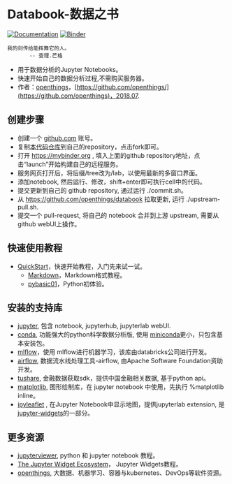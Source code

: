 # Databook-数据之书

[![Documentation](http://readthedocs.org/projects/ipyleaflet/badge/?version=latest)](https://github.com/databooks)
[![Binder](https://img.shields.io/badge/launch-binder-brightgreen.svg)](https://mybinder.org/v2/gh/databooks/databook/master)

```
我的剑传给能挥舞它的人。
       -- 查理.芒格
```

- 用于数据分析的Jupyter Notebooks。
- 快速开始自己的数据分析过程,不需购买服务器。
- 作者：[openthings](https://my.oschina.net/u/2306127)，[https://github.com/openthings/](https://github.com/openthings)，2018.07.

## 创建步骤

- 创建一个 [github.com](https://www.github.com) 账号。
- 复制[本代码仓库](https://github.com/openthings/databook)到自己的repository，点击fork即可。
- 打开 https://mybinder.org , 填入上面的github repository地址，点击“launch”开始构建自己的远程服务。
- 服务网页打开后，将后缀/tree改为/lab，以使用最新的多窗口界面。
- 添加notebook, 然后运行、修改，shift+enter即可执行cell中的代码。
- 提交更新到自己的 github repository, 通过运行 ./commit.sh。
- 从 https://github.com/openthings/databook 拉取更新, 运行 ./upstream-pull.sh.
- 提交一个 pull-request, 将自己的 notebook 合并到上游 upstream, 需要从 github webUI上操作。

## 快速使用教程

- [QuickStart](quickstart)，快速开始教程，入门先来试一试。
  - [Markdown](quickstart/markdown.ipynb)，Markdown格式教程。
  - [pybasic01](quickstart/pybasic01.ipynb)，Python初体验。

## 安装的支持库

- [jupyter](https://jupyter.org), 包含 notebook, jupyterhub, jupyterlab webUI.
- [conda](https://www.anaconda.com), 功能强大的python科学数据分析版, 使用 [miniconda](https://conda.io/miniconda.html)更小，只包含基本安装包。
- [mlflow](https://mlflow.org/)，使用 mlflow进行机器学习，该库由databricks公司进行开发。
- [airflow](https://airflow.incubator.apache.org/), 数据流水线处理工具-airflow, 由Apache Software Foundation资助开发。
- [tushare](http://tushare.org), 金融数据获取sdk，提供中国金融相关数据, 基于python api。
- [matplotlib](https://matplotlib.org/), 图形绘制库，在 jupyter notebook 中使用，先执行 %matplotlib inline。
- [ipyleaflet](https://github.com/jupyter-widgets/ipyleaflet) , 在Jupyter Notebook中显示地图，提供jupyterlab extension, 是 [jupyter-widgets](https://github.com/jupyter-widgets)的一部分。

## 更多资源

- [jupyterviewer](https://jupyterviewers.org), python 和 jupyter notebook 教程。
- [The Jupyter Widget Ecosystem](https://github.com/jupyter-widgets/tutorial)， Jupyter Widgets教程。
- [openthings](https://my.oschina.net/u/2306127), 大数据、机器学习、容器与kubernetes、DevOps等软件资源。
